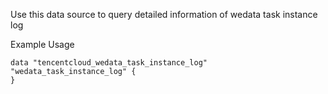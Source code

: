 Use this data source to query detailed information of wedata task instance log

Example Usage

```hcl
data "tencentcloud_wedata_task_instance_log" "wedata_task_instance_log" {
}
```